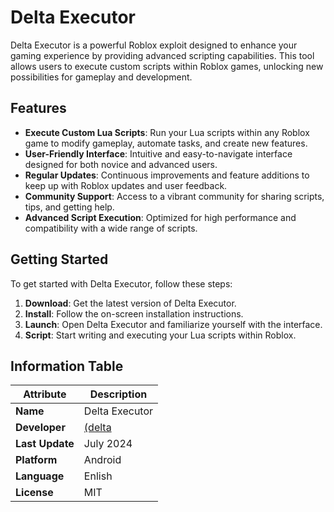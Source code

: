 # Delta Executor

Delta Executor is a powerful Roblox exploit designed to enhance your gaming experience by providing advanced scripting capabilities. This tool allows users to execute custom scripts within Roblox games, unlocking new possibilities for gameplay and development.

## Features

- **Execute Custom Lua Scripts**: Run your Lua scripts within any Roblox game to modify gameplay, automate tasks, and create new features.
- **User-Friendly Interface**: Intuitive and easy-to-navigate interface designed for both novice and advanced users.
- **Regular Updates**: Continuous improvements and feature additions to keep up with Roblox updates and user feedback.
- **Community Support**: Access to a vibrant community for sharing scripts, tips, and getting help.
- **Advanced Script Execution**: Optimized for high performance and compatibility with a wide range of scripts.
## Getting Started

To get started with Delta Executor, follow these steps:

1. **Download**: Get the latest version of Delta Executor.
2. **Install**: Follow the on-screen installation instructions.
3. **Launch**: Open Delta Executor and familiarize yourself with the interface.
4. **Script**: Start writing and executing your Lua scripts within Roblox.
## Information Table

| Attribute       | Description                       |
|-----------------|-----------------------------------|
| **Name**        | Delta Executor                    |
| **Developer**   | [(delta](https://deltaexecuter.com)                     |
| **Last Update** | July 2024                         |
| **Platform**    | Android                           |
| **Language**    | Enlish                               |
| **License**     | MIT                               |
